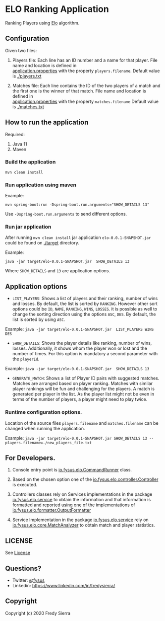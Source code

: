 # ELO Ranking Application

Ranking Players using [Elo](https://en.wikipedia.org/wiki/Elo_rating_system) algorithm.


## Configuration 

Given two files:

1. Players file: Each line has an ID number and a name for that player. File name and location is defined in  
[application.properties](src/main/resources/application.properties) with the property `players.filename`. Default value is [./players.txt](./players.txt)

2. Matches file: Each line contains the ID of the two players of a match and the first one is the winner of that match. File name and location is defined in  
[application.properties](src/main/resources/application.properties) with the property `matches.filename` Default value is [./matches.txt](./matches.txt)

## How to run the application

Required:

1. Java 11
2. Maven 

### Build the application

`mvn clean install`

### Run application using maven

Example:

`mvn spring-boot:run -Dspring-boot.run.arguments="SHOW_DETAILS 13"`

Use `-Dspring-boot.run.arguments` to send different options.

### Run jar application

After running `mvn clean install` jar application `elo-0.0.1-SNAPSHOT.jar` could be found on [./target](.target) directory.

Example:

`java -jar target/elo-0.0.1-SNAPSHOT.jar  SHOW_DETAILS 13`

Where `SHOW_DETAILS` and `13` are application options.

## Application options

* `LIST_PLAYERS`: Shows a list of players and their ranking, number of wins and losses. By default, the list is sorted by `RANKING`. However other sort options could be `ID`, `NAME`, `RANKING`, `WINS`, `LOSSES`. it is possible as well to change the sorting direction using the options `ASC`, `DES`. By default, the list is sorted by using `ASC`.

Example:
`java -jar target/elo-0.0.1-SNAPSHOT.jar  LIST_PLAYERS WINS DES`

* `SHOW_DETAILS`: Shows the player details like ranking, number of wins, losses. Additionally, it shows whom the player won or lost and the number of times. For this option is mandatory a second parameter with the `playerId`.

Example:
`java -jar target/elo-0.0.1-SNAPSHOT.jar  SHOW_DETAILS 13`

* `GENERATE_MATCH`: Shows a list of Player ID pairs with suggested matches. Matches are arranged based on player ranking. Matches with similar player rankings will be fun and challenging for the players. A match is generated per player in the list. As the player list might not be even in terms of the number of players, a player might need to play twice.

### Runtime configuration options.

Location of the source files `players.filename` and `matches.filename` can be changed when running the application.

Example:
`java -jar target/elo-0.0.1-SNAPSHOT.jar SHOW_DETAILS 13 --players.filename=./new_players_file.txt`

## For Developers.

1. Console entry point is [io.fysus.elo.CommandRunner](src/main/java/io/fysus/elo/CommandRunner.java) class.

2. Based on the chosen option one of the [io.fysus.elo.controller.Controller](src/main/java/io/fysus/elo/controller/Controller.java) is executed.

3. Controllers classes rely on Services implementations in the package [io.fysus.elo.service](src/main/java/io/fysus/elo/service/) to obtain the information and that information is formatted and reported using one of the implementations of [io.fysus.elo.formatter.OutputFormatter](src/main/java/io/fysus/elo/formatter/OutputFormatter.java)
 
4. Service Implementation in the package [io.fysus.elo.service](src/main/java/io/fysus/elo/service/) rely on [io.fysus.elo.core.MatchAnalyzer](src/main/java/io/fysus/elo/core/MatchAnalyzer.java) to obtain match and player statistics.


## LICENSE

See [License](LICENSE.md)

## Questions?

* Twitter: [@fysus](https://twitter.com/fysus)
* Linkedin: https://www.linkedin.com/in/fredysierra/

## Copyright

Copyright (c) 2020 Fredy Sierra




